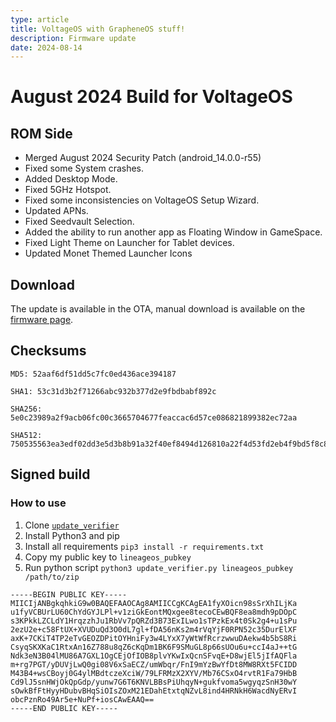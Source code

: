 ```yaml
---
type: article
title: VoltageOS with GrapheneOS stuff!
description: Firmware update
date: 2024-08-14
---
```


# August 2024 Build for VoltageOS <Badge type="warningc" text="3.6" />

## ROM Side
* Merged August 2024 Security Patch (android_14.0.0-r55)
* Fixed some System crashes.
* Added Desktop Mode.
* Fixed 5GHz Hotspot.
* Fixed some inconsistencies on VoltageOS Setup Wizard. 
* Updated APNs. 
* Fixed Seedvault Selection. 
* Added the ability to run another app as Floating Window in GameSpace.
* Fixed Light Theme on Launcher for Tablet devices.
* Updated Monet Themed Launcher Icons

## Download

The update is available in the OTA, manual download is available on the [firmware page](/roms/a14/voltage).

## Checksums

```
MD5: 52aaf6df51dd5c7fc0ed436ace394187
```

```
SHA1: 53c31d3b2f71266abc932b377d2e9fbdbabf892c
```

```
SHA256: 5e0c23989a2f9acb06fc00c3665704677feaccac6d57ce086821899382ec72aa
```

```
SHA512: 750535563ea3edf02dd3e5d3b8b91a32f40ef8494d126810a22f4d53fd2eb4f9bd5f8c84c0e2450ce8a95e972fbaec2ac22d3887d7c2b958977287b37c86b660
```

## Signed build

### How to use

1. Clone [`update_verifier`](https://github.com/LineageOS/update_verifier)
1. Install Python3 and pip
1. Install all requirements `pip3 install -r requirements.txt`
1. Copy my public key to `lineageos_pubkey`
1. Run python script `python3 update_verifier.py lineageos_pubkey /path/to/zip`

```
-----BEGIN PUBLIC KEY-----
MIICIjANBgkqhkiG9w0BAQEFAAOCAg8AMIICCgKCAgEA1fyXOicn98sSrXhILjKa
u1fyVCBUrLU60ChYdGYJLPl+v1ziGkEontMQxgee8tecoCEwBQF8ea8mdh9pDOpC
s3KPkkLZCLdY1HrqzzhJu1RbVv7pQRZd3B73ExILwo1sTPzkEx4t0Sk2g4+u1sPu
2ezU2e+c58FtUX+XVUDuQd3O0dL7gl+fDA56nKs2m4rVqYjF0RPN52c35DurElXF
axK+7CKiT4TP2eTvGEOZDPitOYHniFy3w4LYxX7yWtWfRcrzwwuDAekw4b5bS8Ri
CsyqSKXKaC1RtxAn16Z788u8qZ6cKqDm1BK6F9SMuGL8p66sUOu6u+ccI4aJ++tG
Ndk3eN3B04lMU86A7GXL1OgCEjOfIOB8plvYKwIxQcnSFvqE+D8wjEl5jIfAQFla
m+rg7PGT/yDUVjLwQ0gi08V6xSaECZ/umWbqr/FnI9mYzBwYfDt8MW8RXt5FCIDD
M43B4+wsCBoyj0G4ylMBdtczeXciW/79LFRMzX2XYV/Mb76CSxO4rvtR1Fa79HbB
Cd9lJ5snHWjOkQpGdp/yunw7G6T6KNVLBBsPiUhqyN+gukfvoma5wgyqzSnH30wY
sOwkBfFtHyyHDubvBHqSiOIsZOxM21EDahEtxtqNZvL8ind4HRNkH6WacdNyERvI
obcPznRo49Ar5e+NuPf+iosCAwEAAQ==
-----END PUBLIC KEY-----

```
